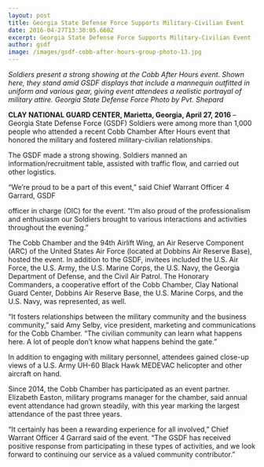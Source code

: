 ```yaml
---
layout: post
title: Georgia State Defense Force Supports Military-Civilian Event
date: 2016-04-27T13:30:05.660Z
excerpt: Georgia State Defense Force Supports Military-Civilian Event
author: gsdf
image: /images/gsdf-cobb-after-hours-group-photo-13.jpg
---
```

*Soldiers present a strong showing at the Cobb After Hours event. Shown here, they stand amid GSDF displays that include a mannequin outfitted in uniform and various gear, giving event attendees a realistic portrayal of military attire.
Georgia State Defense Force Photo by Pvt. Shepard*

**CLAY NATIONAL GUARD CENTER, Marietta, Georgia, April 27, 2016** – Georgia State Defense Force (GSDF) Soldiers were among more than 1,000 people who attended a recent Cobb Chamber After Hours event that honored the military and fostered military-civilian relationships.

The GSDF made a strong showing. Soldiers manned an information/recruitment table, assisted with traffic flow, and carried out other logistics.

“We’re proud to be a part of this event,” said Chief Warrant Officer 4 Garrard, GSDF

officer in charge (OIC) for the event. “I’m also proud of the professionalism and enthusiasm our Soldiers brought to various interactions and activities throughout the evening.”

The Cobb Chamber and the 94th Airlift Wing, an Air Reserve Component (ARC) of the United States Air Force (located at Dobbins Air Reserve Base), hosted the event. In addition to the GSDF, invitees included the U.S. Air Force, the U.S. Army, the U.S. Marine Corps, the U.S. Navy, the Georgia Department of Defense, and the Civil Air Patrol. The Honorary Commanders, a cooperative effort of the Cobb Chamber, Clay National Guard Center, Dobbins Air Reserve Base, the U.S. Marine Corps, and the U.S. Navy, was represented, as well.

“It fosters relationships between the military community and the business community,” said Amy Selby, vice president, marketing and communications for the Cobb Chamber. “The civilian community can learn what happens here. A lot of people don’t know what happens behind the gate.”

In addition to engaging with military personnel, attendees gained close-up views of a U.S. Army UH-60 Black Hawk MEDEVAC helicopter and other aircraft on hand.

Since 2014, the Cobb Chamber has participated as an event partner. Elizabeth Easton, military programs manager for the chamber, said annual event attendance had grown steadily, with this year marking the largest attendance of the past three years.

“It certainly has been a rewarding experience for all involved,” Chief Warrant Officer 4 Garrard said of the event. “The GSDF has received positive response from participating in these types of activities, and we look forward to continuing our service as a valued community contributor.”
